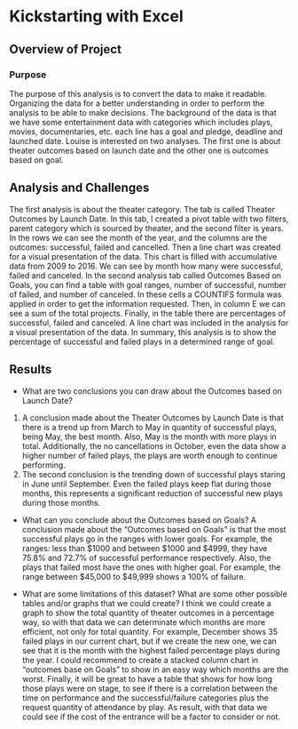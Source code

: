 # Kickstarting with Excel

## Overview of Project

### Purpose
The purpose of this analysis is to convert the data to make it readable. Organizing the data for a better understanding in order to perform the analysis to be able to make decisions. 
The background of the data is that we have some entertainment data with categories which includes plays, movies, documentaries, etc. each line has a goal and pledge, deadline and launched date. 
Louise is interested on two analyses. The first one is about theater outcomes based on launch date and the other one is outcomes based on goal. 


## Analysis and Challenges

The first analysis is about the theater category. The tab is called Theater Outcomes by Launch Date. In this tab, I created a pivot table with two filters, parent category which is sourced by theater, and the second filter is years. In the rows we can see the month of the year, and the columns are the outcomes: successful, failed and cancelled. Then a line chart was created for a visual presentation of the data. This chart is filled with accumulative data from 2009 to 2016. We can see by month how many were successful, failed and canceled. 
In the second analysis tab called Outcomes Based on Goals, you can find a table with goal ranges, number of successful, number of failed, and number of canceled. In these cells a COUNTIFS formula was applied in order to get the information requested. Then, in column E we can see a sum of the total projects. Finally, in the table there are percentages of successful, failed and canceled. 
A line chart was included in the analysis for a visual presentation of the data. In summary, this analysis is to show the percentage of successful and failed plays in a determined range of goal. 

## Results

- What are two conclusions you can draw about the Outcomes based on Launch Date?
1. A conclusion made about the Theater Outcomes by Launch Date is that there is a trend up from March to May in quantity of successful plays, being May, the best month. Also, May is the month with more plays in total. Additionally, the no cancellations in October, even the data show a higher number of failed plays, the plays are worth enough to continue performing.
2.	The second conclusion is the trending down of successful plays staring in June until September. Even the failed plays keep flat during those months, this represents a significant reduction of successful new plays during those months.

- What can you conclude about the Outcomes based on Goals?
A conclusion made about the “Outcomes based on Goals” is that the most successful plays go in the ranges with lower goals. For example, the ranges: less than $1000 and between $1000 and $4999, they have 75.8% and 72.7% of successful performance respectively. Also, the plays that failed most have the ones with higher goal. For example, the range between $45,000 to $49,999 shows a 100% of failure.

- What are some limitations of this dataset? What are some other possible tables and/or graphs that we could create?
I think we could create a graph to show the total quantity of theater outcomes in a percentage way, so with that data we can determinate which months are more efficient, not only for total quantity. For example, December shows 35 failed plays in our current chart, but if we create the new one, we can see that it is the month with the highest failed percentage plays during the year. 
I could recommend to create a stacked column chart in “outcomes base on Goals” to show in an easy way which months are the worst. 
Finally, it will be great to have a table that shows for how long those plays were on stage, to see if there is a correlation between the time on performance and the successful/failure categories plus the request quantity of attendance by play. As result, with that data we could see if the cost of the entrance will be a factor to consider or not.   
